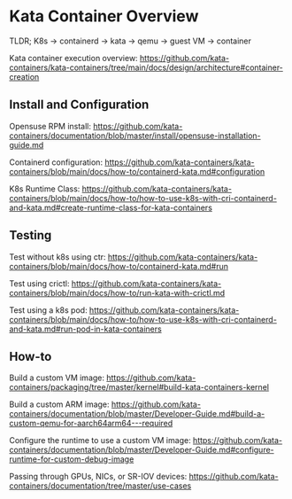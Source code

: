 # Kata Container Overview
TLDR; K8s -> containerd -> kata -> qemu -> guest VM -> container

Kata container execution overview: https://github.com/kata-containers/kata-containers/tree/main/docs/design/architecture#container-creation


## Install and Configuration

Opensuse RPM install: https://github.com/kata-containers/documentation/blob/master/install/opensuse-installation-guide.md

Containerd configuration: https://github.com/kata-containers/kata-containers/blob/main/docs/how-to/containerd-kata.md#configuration

K8s Runtime Class: https://github.com/kata-containers/kata-containers/blob/main/docs/how-to/how-to-use-k8s-with-cri-containerd-and-kata.md#create-runtime-class-for-kata-containers


## Testing

Test without k8s using ctr: https://github.com/kata-containers/kata-containers/blob/main/docs/how-to/containerd-kata.md#run

Test using crictl: https://github.com/kata-containers/kata-containers/blob/main/docs/how-to/run-kata-with-crictl.md

Test using a k8s pod: https://github.com/kata-containers/kata-containers/blob/main/docs/how-to/how-to-use-k8s-with-cri-containerd-and-kata.md#run-pod-in-kata-containers


## How-to

Build a custom VM image: https://github.com/kata-containers/packaging/tree/master/kernel#build-kata-containers-kernel

Build a custom ARM image: https://github.com/kata-containers/documentation/blob/master/Developer-Guide.md#build-a-custom-qemu-for-aarch64arm64---required

Configure the runtime to use a custom VM image: https://github.com/kata-containers/documentation/blob/master/Developer-Guide.md#configure-runtime-for-custom-debug-image

Passing through GPUs, NICs, or SR-IOV devices: https://github.com/kata-containers/documentation/tree/master/use-cases